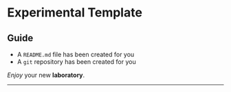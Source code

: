 # Experimental Template

## Guide

- A `README.md` file has been created for you
- A `git` repository has been created for you

*Enjoy* your new **laboratory**.

---

